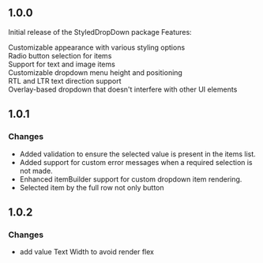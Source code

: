 ## 1.0.0

Initial release of the StyledDropDown package
Features:

Customizable appearance with various styling options  
Radio button selection for items  
Support for text and image items  
Customizable dropdown menu height and positioning  
RTL and LTR text direction support  
Overlay-based dropdown that doesn't interfere with other UI elements  

## 1.0.1

### Changes

- Added validation to ensure the selected value is present in the items list.
- Added support for custom error messages when a required selection is not made.
- Enhanced itemBuilder support for custom dropdown item rendering.
- Selected item by the full row not only button 

## 1.0.2

### Changes
- add value Text Width to avoid render flex 
